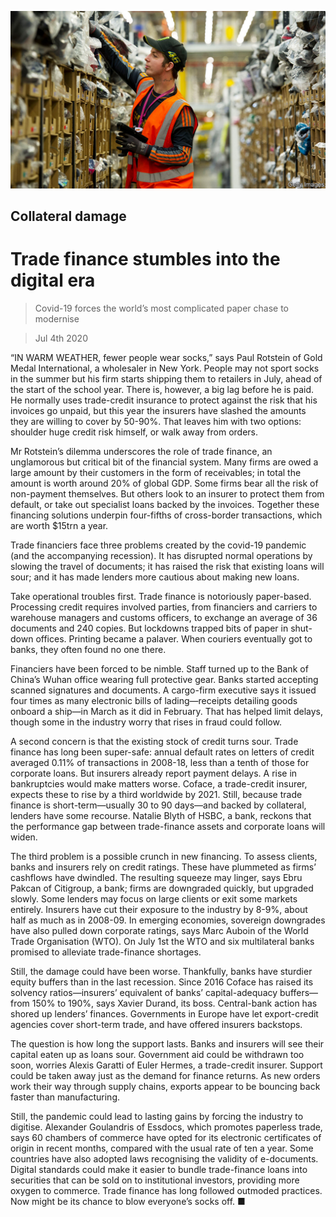 ![](./images/20200704_FNP001_0.jpg)

## Collateral damage

# Trade finance stumbles into the digital era

> Covid-19 forces the world’s most complicated paper chase to modernise

> Jul 4th 2020

“IN WARM WEATHER, fewer people wear socks,” says Paul Rotstein of Gold Medal International, a wholesaler in New York. People may not sport socks in the summer but his firm starts shipping them to retailers in July, ahead of the start of the school year. There is, however, a big lag before he is paid. He normally uses trade-credit insurance to protect against the risk that his invoices go unpaid, but this year the insurers have slashed the amounts they are willing to cover by 50-90%. That leaves him with two options: shoulder huge credit risk himself, or walk away from orders.

Mr Rotstein’s dilemma underscores the role of trade finance, an unglamorous but critical bit of the financial system. Many firms are owed a large amount by their customers in the form of receivables; in total the amount is worth around 20% of global GDP. Some firms bear all the risk of non-payment themselves. But others look to an insurer to protect them from default, or take out specialist loans backed by the invoices. Together these financing solutions underpin four-fifths of cross-border transactions, which are worth $15trn a year.

Trade financiers face three problems created by the covid-19 pandemic (and the accompanying recession). It has disrupted normal operations by slowing the travel of documents; it has raised the risk that existing loans will sour; and it has made lenders more cautious about making new loans.

Take operational troubles first. Trade finance is notoriously paper-based. Processing credit requires involved parties, from financiers and carriers to warehouse managers and customs officers, to exchange an average of 36 documents and 240 copies. But lockdowns trapped bits of paper in shut-down offices. Printing became a palaver. When couriers eventually got to banks, they often found no one there.

Financiers have been forced to be nimble. Staff turned up to the Bank of China’s Wuhan office wearing full protective gear. Banks started accepting scanned signatures and documents. A cargo-firm executive says it issued four times as many electronic bills of lading—receipts detailing goods onboard a ship—in March as it did in February. That has helped limit delays, though some in the industry worry that rises in fraud could follow.

A second concern is that the existing stock of credit turns sour. Trade finance has long been super-safe: annual default rates on letters of credit averaged 0.11% of transactions in 2008-18, less than a tenth of those for corporate loans. But insurers already report payment delays. A rise in bankruptcies would make matters worse. Coface, a trade-credit insurer, expects these to rise by a third worldwide by 2021. Still, because trade finance is short-term—usually 30 to 90 days—and backed by collateral, lenders have some recourse. Natalie Blyth of HSBC, a bank, reckons that the performance gap between trade-finance assets and corporate loans will widen.

The third problem is a possible crunch in new financing. To assess clients, banks and insurers rely on credit ratings. These have plummeted as firms’ cashflows have dwindled. The resulting squeeze may linger, says Ebru Pakcan of Citigroup, a bank; firms are downgraded quickly, but upgraded slowly. Some lenders may focus on large clients or exit some markets entirely. Insurers have cut their exposure to the industry by 8-9%, about half as much as in 2008-09. In emerging economies, sovereign downgrades have also pulled down corporate ratings, says Marc Auboin of the World Trade Organisation (WTO). On July 1st the WTO and six multilateral banks promised to alleviate trade-finance shortages.

Still, the damage could have been worse. Thankfully, banks have sturdier equity buffers than in the last recession. Since 2016 Coface has raised its solvency ratios—insurers’ equivalent of banks’ capital-adequacy buffers—from 150% to 190%, says Xavier Durand, its boss. Central-bank action has shored up lenders’ finances. Governments in Europe have let export-credit agencies cover short-term trade, and have offered insurers backstops.

The question is how long the support lasts. Banks and insurers will see their capital eaten up as loans sour. Government aid could be withdrawn too soon, worries Alexis Garatti of Euler Hermes, a trade-credit insurer. Support could be taken away just as the demand for finance returns. As new orders work their way through supply chains, exports appear to be bouncing back faster than manufacturing.

Still, the pandemic could lead to lasting gains by forcing the industry to digitise. Alexander Goulandris of Essdocs, which promotes paperless trade, says 60 chambers of commerce have opted for its electronic certificates of origin in recent months, compared with the usual rate of ten a year. Some countries have also adopted laws recognising the validity of e-documents. Digital standards could make it easier to bundle trade-finance loans into securities that can be sold on to institutional investors, providing more oxygen to commerce. Trade finance has long followed outmoded practices. Now might be its chance to blow everyone’s socks off. ■